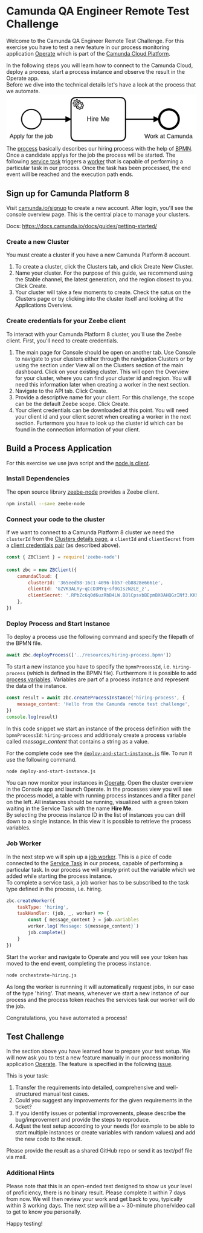 # Camunda QA Engineer Remote Test Challenge

Welcome to the Camunda QA Engineer Remote Test Challenge. For this exercise you have to test a new feature in our process monitoring application [Operate](https://docs.camunda.io/docs/components/operate/) which is part of the [Camunda Cloud Platform](https://docs.camunda.io/).  

In the following steps you will learn how to connect to the Camunda Cloud, deploy a process, start a process instance and observe the result in the Operate app.   
Before we dive into the technical details let's have a look at the process that we automate.
![Hiring Process](resources/hiring-process.png)
The [process](https://docs.camunda.io/docs/components/concepts/processes/) basically describes our hiring process with the help of [BPMN](https://docs.camunda.io/docs/components/modeler/bpmn/bpmn-primer/). Once a candidate applys for the job the process will be started. The following [service task](https://docs.camunda.io/docs/components/modeler/bpmn/service-tasks/) triggers a [worker](https://docs.camunda.io/docs/components/concepts/job-workers/) that is capable of performing a particular task in our process. Once the task has been processed, the end event will be reached and the execution path ends.

## Sign up for Camunda Platform 8

Visit [camunda.io/signup](https://accounts.cloud.camunda.io/signup) to create a new account. After login, you'll see the console overview page. This is the central place to manage your clusters.

Docs: https://docs.camunda.io/docs/guides/getting-started/


### Create a new Cluster

You must create a cluster if you have a new Camunda Platform 8 account.  

1. To create a cluster, click the Clusters tab, and click Create New Cluster.
2. Name your cluster. For the purpose of this guide, we recommend using the Stable channel, the latest generation, and the region closest to you. Click Create.
3. Your cluster will take a few moments to create. Check the satus on the Clusters page or by clicking into the cluster itself and looking at the Applications Overview.


### Create credentials for your Zeebe client

To interact with your Camunda Platform 8 cluster, you'll use the Zeebe client. First, you'll need to create credentials.  

1. The main page for Console should be open on another tab. Use Console to navigate to your clusters either through the navigation Clusters or by using the section under View all on the Clusters section of the main dashboard. Click on your existing cluster. This will open the Overview for your cluster, where you can find your cluster id and region. You will need this information later when creating a worker in the next section.
2. Navigate to the API tab. Click Create.
3. Provide a descriptive name for your client. For this challenge, the scope can be the default Zeebe scope. Click Create.
4. Your client credentials can be downloaded at this point. You will need your client id and your client secret when creating a worker in the next section. Furtermore you have to look up the cluster id which can be found in the connection information of your client.


## Build a Process Application

For this exercise we use java script and the [node.js client](https://github.com/camunda/camunda-platform-get-started/tree/main/nodejs). 

### Install Dependencies


The open source library [zeebe-node](https://www.npmjs.com/package/zeebe-node) provides a Zeebe client.

```bash
npm install --save zeebe-node
```


### Connect your code to the cluster 

If we want to connect to a Camunda Platform 8 cluster we need the `clusterId` from the [Clusters details page](https://docs.camunda.io/docs/components/console/manage-clusters/create-cluster/), a `clientId` and `clientSecret` from a [client credentials pair](https://docs.camunda.io/docs/components/console/manage-clusters/manage-api-clients/) (as described above).


```javascript
const { ZBClient } = require('zeebe-node')

const zbc = new ZBClient({
	camundaCloud: {
		clusterId: '365eed98-16c1-4096-bb57-eb8828e6661e',
		clientId: 'GZVK3ALYy~qCcD3MYq~sf0GIszNzLE_z',
		clientSecret: '.RPbZc6q0d6uzRbB4LW.B8lCpsxbBEpmBX0AHQGzINf3.KK9RkzZW1aDaZ-7WYNJ',
	},
})
```

### Deploy Process and Start Instance

To deploy a process use the following command and specify the filepath of the BPMN file.

```javascript
await zbc.deployProcess(['../resources/hiring-process.bpmn'])
```

To start a new instance you have to specify the `bpmnProcessId`, i.e. `hiring-process` (which is defined in the BPMN file). Furthermore it is possible to add [process variables](https://docs.camunda.io/docs/components/concepts/variables/). Variables are part of a process instance and represent the data of the instance. 

```javascript
const result = await zbc.createProcessInstance('hiring-process', {
	message_content: 'Hello from the Camunda remote test challenge',
})
console.log(result)
```

In this code snippet we start an instance of the process definition with the `bpmnProcessId`: `hiring-process` and additionaly create a process variable called *message_content* that contains a string as a value.

For the complete code see the [`deploy-and-start-instance.js`](deploy-and-start-instance.js) file. To run it use the following command.

```bash
node deploy-and-start-instance.js
```

You can now monitor your instances in [Operate](https://docs.camunda.io/docs/components/operate/). Open the cluster overview in the Console app and launch Operate. In the processes view you will see the process model, a table with running process instances and a filter panel on the left. All instances should be running, visualized with a green token waiting in the Service Task with the name **Hire Me**.  
By selecting the process instance ID in the list of instances you can drill down to a single instance. In this view it is possible to retrieve the process variables.

### Job Worker

In the next step we will spin up a [job worker](https://docs.camunda.io/docs/components/concepts/job-workers/). This is a pice of code connected to the [Service Task](https://docs.camunda.io/docs/components/modeler/bpmn/service-tasks/) in our process, capable of performing a particular task. In our process we will simply print out the variable which we added while starting the process instance.  
To complete a service task, a job worker has to be subscribed to the task type defined in the process, i.e. hiring.  

```javascript
zbc.createWorker({
	taskType: 'hiring',
	taskHandler: (job, _, worker) => {
		const { message_content } = job.variables
		worker.log(`Message: ${message_content}`)
		job.complete()
	}
})
```

Start the worker and navigate to Operate and you will see your token has moved to the end event, completing the process instance.

```bash
node orchestrate-hiring.js
```

As long the worker is runnning it will automatically request jobs, in our case of the type 'hiring'. That means, whenever we start a new instance of our process and the process token reaches the services task our worker will do the job.  

Congratulations, you have automated a process!


## Test Challenge

In the section above you have learned how to prepare your test setup. We will now ask you to test a new feature manually in our process monitoring application [Operate](https://docs.camunda.io/docs/components/operate/). The feature is specified in the following [issue](https://github.com/mschoe/qa-remote-challenge/issues/1).

This is your task:
1. Transfer the requirements into detailed, comprehensive and well-structured manual test cases.
2. Could you suggest any improvements for the given requirements in the ticket?
3. If you identify issues or potential improvements, please describe the bug/improvement and provide the steps to reproduce.
4. Adjust the test setup according to your needs (for example to be able to start multiple instances or create variables with random values) and add the new code to the result. 

Please provide the result as a shared GitHub repo or send it as text/pdf file via mail. 

### Additional Hints

Please note that this is an open-ended test designed to show us your level of proficiency, there is no binary result.
Please complete it within 7 days from now. We will then review your work and get back to you, typically within 3 working days. The next step will be a ~ 30-minute phone/video call to get to know you personally.

Happy testing! 
